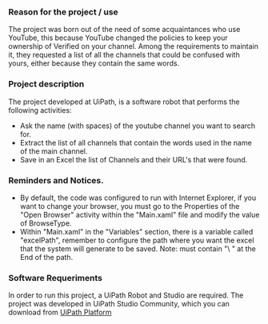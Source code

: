 ### Reason for the project / use
The project was born out of the need of some acquaintances who use YouTube, this because YouTube changed the policies to keep your ownership of Verified on your channel.
Among the requirements to maintain it, they requested a list of all the channels that could be confused with yours, either because they contain the same words.

### Project description
The project developed at UiPath, is a software robot that performs the following activities:
- Ask the name (with spaces) of the youtube channel you want to search for.
- Extract the list of all channels that contain the words used in the name of the main channel.
- Save in an Excel the list of Channels and their URL's that were found.

### Reminders and Notices.
- By default, the code was configured to run with Internet Explorer, if you want to change your browser, you must go to the Properties of the "Open Browser" activity within the "Main.xaml" file and modify the value of BrowseType.
- Within "Main.xaml" in the "Variables" section, there is a variable called "excelPath", remember to configure the path where you want the excel that the system will generate to be saved. Note: must contain "\ " at the End of the path.

### Software Requeriments
In order to run this project, a UiPath Robot and Studio are required.
The project was developed in UiPath Studio Community, which you can download from [UiPath Platform](http://platform.uipath.com/)

